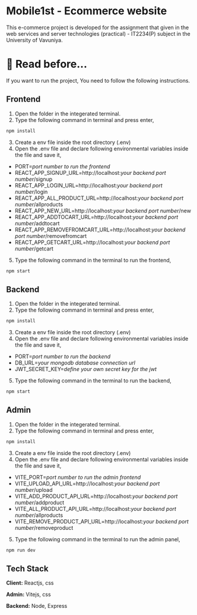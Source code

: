 
# Mobile1st - Ecommerce website

This e-commerce project is developed for the assignment that given in the web services and server technologies (practical) - IT2234(P) subject in the University of Vavuniya.


# 🚨 Read before...
If you want to run the project, You need to follow the following instructions.

## Frontend

1. Open the folder in the integerated terminal.
2. Type the following command in terminal and press enter,
```bash
npm install
```
3. Create a env file inside the root directory (.env)
4. Open the .env file and declare following environmental variables inside the file and save it,
- PORT=*port number to run the frontend*
- REACT_APP_SIGNUP_URL=http://localhost:*your backend port number*/signup
- REACT_APP_LOGIN_URL=http://localhost:*your backend port number*/login
- REACT_APP_ALL_PRODUCT_URL=http://localhost:*your backend port number*/allproducts
- REACT_APP_NEW_URL=http://localhost:*your backend port number*/new
- REACT_APP_ADDTOCART_URL=http://localhost:*your backend port number*/addtocart
- REACT_APP_REMOVEFROMCART_URL=http://localhost:*your backend port number*/removefromcart
- REACT_APP_GETCART_URL=http://localhost:*your backend port number*/getcart
5. Type the following command in the terminal to run the frontend,
```bash
npm start
```

## Backend

1. Open the folder in the integerated terminal.
2. Type the following command in terminal and press enter,
```bash
npm install
```
3. Create a env file inside the root directory (.env)
4. Open the .env file and declare following environmental variables inside the file and save it,
- PORT=*port number to run the backend*
- DB_URL=*your mongodb database connection url*
- JWT_SECRET_KEY=*define your own secret key for the jwt*
5. Type the following command in the terminal to run the backend,
```bash
npm start
```

## Admin

1. Open the folder in the integerated terminal.
2. Type the following command in terminal and press enter,
```bash
npm install
```
3. Create a env file inside the root directory (.env)
4. Open the .env file and declare following environmental variables inside the file and save it,
- VITE_PORT=*port number to run the admin frontend*
- VITE_UPLOAD_API_URL=http://localhost:*your backend port number*/upload
- VITE_ADD_PRODUCT_API_URL=http://localhost:*your backend port number*/addproduct
- VITE_ALL_PRODUCT_API_URL=http://localhost:*your backend port number*/allproducts
- VITE_REMOVE_PRODUCT_API_URL=http://localhost:*your backend port number*/removeproduct
5. Type the following command in the terminal to run the admin panel,
```bash
npm run dev
```
## Tech Stack

**Client:** Reactjs, css

**Admin:** Vitejs, css

**Backend:** Node, Express

